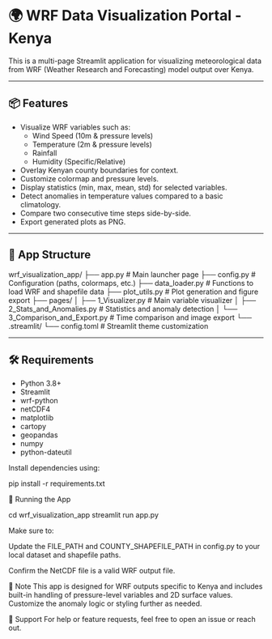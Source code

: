 # 🌍 WRF Data Visualization Portal - Kenya

This is a multi-page Streamlit application for visualizing meteorological data from WRF (Weather Research and Forecasting) model output over Kenya.

---

## 📦 Features

- Visualize WRF variables such as:
  - Wind Speed (10m & pressure levels)
  - Temperature (2m & pressure levels)
  - Rainfall
  - Humidity (Specific/Relative)
- Overlay Kenyan county boundaries for context.
- Customize colormap and pressure levels.
- Display statistics (min, max, mean, std) for selected variables.
- Detect anomalies in temperature values compared to a basic climatology.
- Compare two consecutive time steps side-by-side.
- Export generated plots as PNG.

---

## 📁 App Structure

wrf_visualization_app/
├── app.py # Main launcher page
├── config.py # Configuration (paths, colormaps, etc.)
├── data_loader.py # Functions to load WRF and shapefile data
├── plot_utils.py # Plot generation and figure export
├── pages/
│ ├── 1_Visualizer.py # Main variable visualizer
│ ├── 2_Stats_and_Anomalies.py # Statistics and anomaly detection
│ └── 3_Comparison_and_Export.py # Time comparison and image export
└── .streamlit/
└── config.toml # Streamlit theme customization


---

## 🛠️ Requirements

- Python 3.8+
- Streamlit
- wrf-python
- netCDF4
- matplotlib
- cartopy
- geopandas
- numpy
- python-dateutil

Install dependencies using:

pip install -r requirements.txt

🚀 Running the App

cd wrf_visualization_app
streamlit run app.py

Make sure to:

Update the FILE_PATH and COUNTY_SHAPEFILE_PATH in config.py to your local dataset and shapefile paths.

Confirm the NetCDF file is a valid WRF output file.

📍 Note
This app is designed for WRF outputs specific to Kenya and includes built-in handling of pressure-level variables and 2D surface values. Customize the anomaly logic or styling further as needed.

📧 Support
For help or feature requests, feel free to open an issue or reach out.